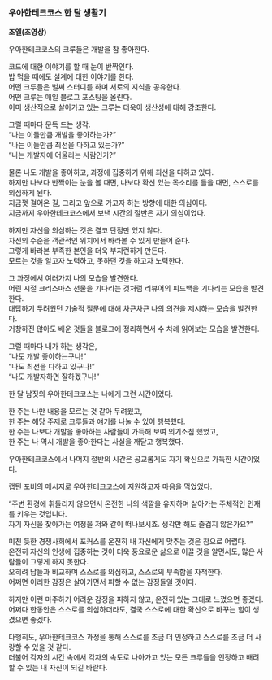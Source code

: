 ### 우아한테크코스 한 달 생활기
__조엘(조영상)__

우아한테크코스의 크루들은 개발을 참 좋아한다.  

코드에 대한 이야기를 할 때 눈이 반짝인다.  
밥 먹을 때에도 설계에 대한 이야기를 한다.  
어떤 크루들은 벌써 스터디를 하며 서로의 지식을 공유한다.  
어떤 크루는 매일 블로그 포스팅을 올린다.  
이미 생산적으로 살아가고 있는 크루는 더욱이 생산성에 대해 강조한다.  

그럴 때마다 문득 드는 생각.  
“나는 이들만큼 개발을 좋아하는가?”  
“나는 이들만큼 최선을 다하고 있는가?”  
“나는 개발자에 어울리는 사람인가?” 

물론 나도 개발을 좋아하고, 과정에 집중하기 위해 최선을 다하고 있다.  
하지만 나보다 반짝이는 눈을 볼 때면, 나보다 확신 있는 목소리를 들을 때면, 스스로를 의심하게 된다.  
지금껏 걸어온 길, 그리고 앞으로 가고자 하는 방향에 대한 의심이다.  
지금까지 우아한테크코스에서 보낸 시간의 절반은 자기 의심이었다.  

하지만 자신을 의심하는 것은 결코 단점만 있지 않다.  
자신의 수준을 객관적인 위치에서 바라볼 수 있게 만들어 준다.  
그렇게 바라본 부족한 본인을 더욱 부지런하게 만든다.  
모르는 것을 알고자 노력하고, 못하던 것을 하고자 노력한다.  

그 과정에서 여러가지 나의 모습을 발견한다.  
어린 시절 크리스마스 선물을 기다리는 것처럼 리뷰어의 피드백을 기다리는 모습을 발견한다.  
대답하기 두려웠던 기술적 질문에 대해 차근차근 나의 의견을 제시하는 모습을 발견한다.  
거창하진 않아도 배운 것들을 블로그에 정리하면서 수 차례 읽어보는 모습을 발견한다.  

그럴 때마다 내가 하는 생각은,  
“나도 개발 좋아하는구나!”  
“나도 최선을 다하고 있구나!”  
“나도 개발자하면 잘하겠구나!”  

한 달 남짓의 우아한테크코스는 나에게 그런 시간이었다.  

한 주는 나만 내용을 모르는 것 같아 두려웠고,  
한 주는 해당 주제로 크루들과 얘기를 나눌 수 있어 행복했다.  
한 주는 나보다 개발을 좋아하는 사람들이 가득해 보여 의기소침 했었고,  
한 주는 나 역시 개발을 좋아한다는 사실을 깨닫고 행복했다.   

우아한테크코스에서 나머지 절반의 시간은 공교롭게도 자기 확신으로 가득한 시간이었다.   

캡틴 포비의 메시지로 우아한테크코스에 지원하고자 마음을 먹었었다.  

“주변 환경에 휘둘리지 않으면서 온전한 나의 색깔을 유지하며 살아가는 주체적인 인재를 키우는 것입니다.  
자기 자신을 찾아가는 여정을 저와 같이 떠나보시죠. 생각만 해도 즐겁지 않은가요?”

미친 듯한 경쟁사회에서 포커스를 온전히 내 자신에게 맞추는 것은 참으로 어렵다.  
온전히 자신의 인생에 집중하는 것이 더욱 풍요로운 삶으로 이끌 것을 알면서도, 많은 사람들이 그렇게 하지 못한다.  
오히려 남들과 비교하며 스스로를 의심하고, 스스로의 부족함을 자책한다.  
어쩌면 이러한 감정은 살아가면서 피할 수 없는 감정들일 것이다.  

하지만 이런 마주하기 어려운 감정을 피하지 않고, 온전히 있는 그대로 느꼈으면 좋겠다.  
어쩌다 한동안은 스스로를 의심하더라도, 결국 스스로에 대한 확신으로 바꾸는 힘이 생겼으면 좋겠다.  

다행히도, 우아한테크코스 과정을 통해 스스로를 조금 더 인정하고 스스로를 조금 더 사랑할 수 있을 것 같다.  
더불어 각자의 시간 속에서 각자의 속도로 나아가고 있는 모든 크루들을 인정하고 배려할 수 있는 내 자신이 되길 바란다.  


